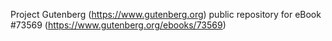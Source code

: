 Project Gutenberg (https://www.gutenberg.org) public repository for eBook #73569 (https://www.gutenberg.org/ebooks/73569)
